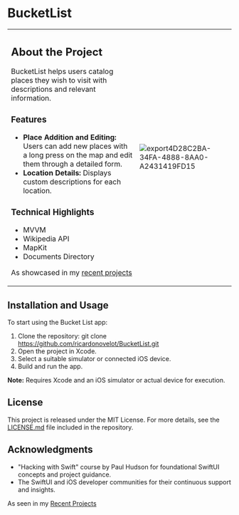 # BucketList

<table>
<tr>
<td>

## About the Project

BucketList helps users catalog places they wish to visit with descriptions and relevant information.

### Features

- **Place Addition and Editing:** Users can add new places with a long press on the map and edit them through a detailed form.
- **Location Details:** Displays custom descriptions for each location.

### Technical Highlights

- MVVM
- Wikipedia API
- MapKit
- Documents Directory

As showcased in my [recent projects](https://github.com/ricardonovelot)

</td>
<td>

![export4D28C2BA-34FA-4888-8AA0-A2431419FD15](https://github.com/ricardonovelot/BucketList/assets/84286086/93ef63e3-1f35-4300-bc45-db9911c91936)

</td>
</tr>
</table>

## Installation and Usage

To start using the Bucket List app:

1. Clone the repository: git clone https://github.com/ricardonovelot/BucketList.git
2. Open the project in Xcode.
3. Select a suitable simulator or connected iOS device.
4. Build and run the app.

**Note:** Requires Xcode and an iOS simulator or actual device for execution.

## License

This project is released under the MIT License. For more details, see the [LICENSE.md](LICENSE.md) file included in the repository.

## Acknowledgments

- "Hacking with Swift" course by Paul Hudson for foundational SwiftUI concepts and project guidance.
- The SwiftUI and iOS developer communities for their continuous support and insights.

As seen in my [Recent Projects](https://github.com/ricardonovelot)
